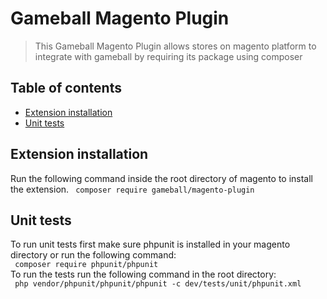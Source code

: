 
# Gameball Magento Plugin
> This Gameball Magento Plugin allows stores on magento platform to integrate with gameball by requiring its package using composer 

## Table of contents
* [Extension installation](#extension-installation)
* [Unit tests](#unit-tests)

## Extension installation 
Run the following command inside the root directory of magento to install the extension.
` composer require gameball/magento-plugin`

## Unit tests
To run unit tests first make sure phpunit is installed in your magento directory or run the following command:  
` composer require phpunit/phpunit`  
To run the tests run the following command in the root directory:   
` php vendor/phpunit/phpunit/phpunit -c dev/tests/unit/phpunit.xml`



